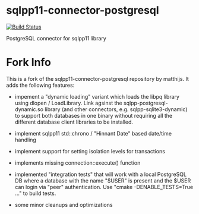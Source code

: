 sqlpp11-connector-postgresql
============================
[![Build Status](https://travis-ci.org/matthijs/sqlpp11-connector-postgresql.svg?branch=master)](https://travis-ci.org/matthijs/sqlpp11-connector-postgresql?branch=master)

PostgreSQL connector for sqlpp11 library

Fork Info
===========

This is a fork of the sqlpp11-connector-postgresql repository by matthijs. It adds the following features:

* impement a "dynamic loading" variant which loads the libpq library using dlopen / LoadLibrary. Link agsinst the 
  sqlpp-postgresql-dynamic.so library (and other connectors, e.g. sqlpp-sqlite3-dynamic) to support both databases 
  in one binary without requiring all the different database client libraries to be installed.

* implement sqlpp11 std::chrono / "Hinnant Date" based date/time handling

* implement support for setting isolation levels for transactions

* implements missing connection::execute() function

* implemented "integration tests" that will work with a local PostgreSQL DB where a database with the name "$USER" 
  is present and the $USER can login via "peer" authentication. Use "cmake -DENABLE\_TESTS=True ..." to build tests.

* some minor cleanups and optimizations
